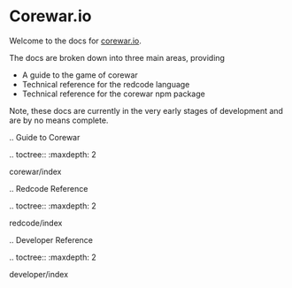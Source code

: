 Corewar.io
======================

Welcome to the docs for [corewar.io](https://corewar.io).

The docs are broken down into three main areas, providing
* A guide to the game of corewar
* Technical reference for the redcode language
* Technical reference for the corewar npm package

Note, these docs are currently in the very early stages of development and are by no means complete.

.. Guide to Corewar

.. toctree::
   :maxdepth: 2
   
   corewar/index

.. Redcode Reference

.. toctree::
   :maxdepth: 2
   
   redcode/index

.. Developer Reference

.. toctree::
   :maxdepth: 2
   
   developer/index